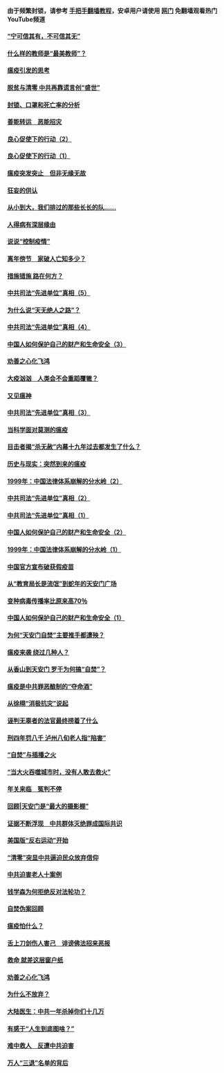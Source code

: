 #### 由于频繁封锁，请参考 [手把手翻墙教程](https://github.com/gfw-breaker/guides/wiki/)，安卓用户请使用 [网门](https://github.com/gfw-breaker/nogfw/blob/master/dl.md?t=03100300) 免翻墙观看热门YouTube频道 

#### [“宁可信其有，不可信其无”](../pages/19/421691.md?t=03100300) 

#### [什么样的教师是“最美教师”？](../pages/19/421755.md?t=03100300) 

#### [瘟疫引发的思考](../pages/19/421594.md?t=03100300) 

#### [脱贫与清零 中共再靠谎言创“盛世”](../pages/19/421590.md?t=03100300) 

#### [封锁、口罩和死亡率的分析](../pages/19/421495.md?t=03100300) 

#### [善能转运　恶能招灾](../pages/19/421334.md?t=03100300) 

#### [良心促使下的行动（2）](../pages/19/421361.md?t=03100300) 

#### [良心促使下的行动（1）](../pages/19/421302.md?t=03100300) 

#### [瘟疫突发突止　但非无缘无故](../pages/19/421281.md?t=03100300) 

#### [狂妄的供认](../pages/19/421199.md?t=03100300) 

#### [从小到大，我们排过的那些长长的队……](../pages/19/421243.md?t=03100300) 

#### [人得病有深层缘由](../pages/19/420864.md?t=03100300) 

#### [说说“控制疫情”](../pages/19/420831.md?t=03100300) 

#### [离年傍节　家破人亡知多少？](../pages/19/420563.md?t=03100300) 

#### [措施错施  路在何方？](../pages/19/420076.md?t=03100300) 

#### [中共司法“先进单位”真相（5）](../pages/19/419453.md?t=03100300) 

#### [为什么说“天无绝人之路”？](../pages/19/419618.md?t=03100300) 

#### [中共司法“先进单位”真相（4）](../pages/19/419452.md?t=03100300) 

#### [中国人如何保护自己的财产和生命安全（3）](../pages/19/419405.md?t=03100300) 

#### [劝善之心化飞鸿](../pages/19/418758.md?t=03100300) 

#### [大疫汹汹　人类会不会重蹈覆辙？](../pages/19/419691.md?t=03100300) 

#### [又见瘟神](../pages/19/419225.md?t=03100300) 

#### [中共司法“先进单位”真相（3）](../pages/19/419451.md?t=03100300) 

#### [当科学面对莫测的瘟疫](../pages/19/419625.md?t=03100300) 

#### [目击者揭“杀无赦”内幕十九年过去都发生了什么？](../pages/19/419617.md?t=03100300) 

#### [历史与现实：突然到来的瘟疫](../pages/19/419619.md?t=03100300) 

#### [1999年：中国法律体系崩解的分水岭（2）](../pages/19/419455.md?t=03100300) 

#### [中共司法“先进单位”真相（2）](../pages/19/419450.md?t=03100300) 

#### [中共司法“先进单位”真相（1）](../pages/19/419449.md?t=03100300) 

#### [中国人如何保护自己的财产和生命安全（2）](../pages/19/419404.md?t=03100300) 

#### [1999年：中国法律体系崩解的分水岭（1）](../pages/19/419454.md?t=03100300) 

#### [中国官方宣布破获假疫苗](../pages/19/419504.md?t=03100300) 

#### [从“教育局长是流氓”到蛇年的天安门广场](../pages/19/419470.md?t=03100300) 

#### [变种病毒传播率比原来高70％](../pages/19/419456.md?t=03100300) 

#### [中国人如何保护自己的财产和生命安全（1）](../pages/19/419403.md?t=03100300) 

#### [为何“天安门自焚”主要推手都遭殃？](../pages/19/419348.md?t=03100300) 

#### [瘟疫来袭 绕过几种人？](../pages/19/419349.md?t=03100300) 

#### [从香山到天安门 罗干为何搞“自焚”？](../pages/19/419270.md?t=03100300) 

#### [瘟疫是中共罪恶酿制的“夺命酒”](../pages/19/419223.md?t=03100300) 

#### [从徐栩“消极抗灾”说起](../pages/19/419224.md?t=03100300) 

#### [诬判无辜者的法官最终捞着了什么](../pages/19/419268.md?t=03100300) 

#### [刑四年罚八千 泸州八旬老人指“陷害”](../pages/19/419232.md?t=03100300) 

#### [“自焚”与插播之火](../pages/19/419226.md?t=03100300) 

#### [“当大火吞噬城市时，没有人敢去救火”](../pages/19/419077.md?t=03100300) 

#### [年关来临　冤判不停](../pages/19/419093.md?t=03100300) 

#### [回顾|天安门是“最大的摄影棚”](../pages/19/380866.md?t=03100300) 

#### [证据不断浮现　中共群体灭绝罪成国际共识](../pages/19/419031.md?t=03100300) 

#### [美国版“反右运动”开始](../pages/19/419030.md?t=03100300) 

#### [“清零”突显中共逼迫民众放弃信仰](../pages/19/418995.md?t=03100300) 

#### [中共迫害老人十案例](../pages/19/418831.md?t=03100300) 

#### [钱学森为何拒绝反对法轮功？](../pages/19/418905.md?t=03100300) 

#### [自焚伪案回顾](../pages/19/418799.md?t=03100300) 

#### [瘟疫怕什么？](../pages/19/418800.md?t=03100300) 

#### [舌上刀剑伤人害己　诽谤佛法招来恶报](../pages/19/418731.md?t=03100300) 

#### [救命 就差这层窗户纸](../pages/19/418706.md?t=03100300) 

#### [劝善之心化飞鸿](../pages/19/416766.md?t=03100300) 

#### [为什么不放弃？](../pages/19/418691.md?t=03100300) 

#### [大陆医生：中共一年杀掉你们十几万](../pages/19/418670.md?t=03100300) 

#### [有感于“人生到底图啥？”](../pages/19/418624.md?t=03100300) 

#### [难中救人　反遭中共迫害](../pages/19/418414.md?t=03100300) 

#### [万人“三退”名单的背后](../pages/19/418505.md?t=03100300) 

